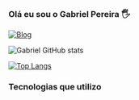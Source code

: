 ### Olá eu sou o Gabriel Pereira 🖐️


[![Blog](https://img.shields.io/badge/LinkedIn-0077B5?style=for-the-badge&logo=linkedin&logoColor=white)](https://www.linkedin.com/in/gabriel-pereira-antunes)

![Gabriel GitHub stats](https://github-readme-stats.vercel.app/api?username=Gabrielja2&show_icons=true&theme=dracula)


[![Top Langs](https://github-readme-stats.vercel.app/api/top-langs/?username=Gabrielja2&layout=compact)](https://github.com/anuraghazra/github-readme-stats)


### Tecnologias que utilizo

<div style="display: inline-block"><br/>
   <img align="center" alt=""html5 src="https://img.shields.io/badge/HTML5-E34F26?style=for-the-badge&logo=html5&logoColor=white">
   <img align="center" alt=""html5 src="https://img.shields.io/badge/CSS3-1572B6?style=for-the-badge&logo=css3&logoColor=white">
   <img align="center" alt=""html5 src="https://img.shields.io/badge/JavaScript-F7DF1E?style=for-the-badge&logo=javascript&logoColor=black">
   <img align="center" alt=""html5 src="https://img.shields.io/badge/React-20232A?style=for-the-badge&logo=react&logoColor=61DAFB">
   <img align="center" alt=""html5 src="https://img.shields.io/badge/Tailwind_CSS-38B2AC?style=for-the-badge&logo=tailwind-css&logoColor=white">
   <img align="center" alt=""html5 src="https://img.shields.io/badge/Bootstrap-563D7C?style=for-the-badge&logo=bootstrap&logoColor=white">
  <img align="center" alt=""html5 src="https://img.shields.io/badge/Jest-323330?style=for-the-badge&logo=Jest&logoColor=white">  
<div>
